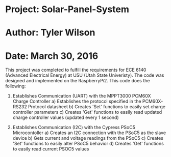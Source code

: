 # Project: Solar-Panel-System
# Author: Tyler Wilson 
# Date: March 30, 2016

This project was completed to fulfill the requirements for ECE 6140 (Advanced Electrical Energy)
at USU (Utah State Univeristy). The code was designed and implemented on the RaspberryPi2.
This code does the following:

1. Establishes Communication (UART) with the MPPT3000 PCM60X Charge Controller
	a) Establishes the protocol specified in the PCM60X-RS232 Protocol datasheet
	b) Creates 'Set' functions to easily set charge controller parameters
	c) Creates 'Get' functions to easily read updated charge controller values (updated every 1 second)

2. Establishes Communication (I2C) with the Cypress PSoC5 Microcontoller
	a) Creates an I2C connection with the PSoC5 as the slave device
	b) Gets current and voltage readings from the PSoC5
	c) Creates 'Set' functions to easily alter PSoC5 behavior
	d) Creates 'Get' functions to easily read current PSOC5 values
